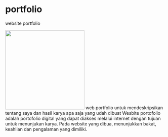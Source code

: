 # portfolio
website portfolio

<img width="250" src= "https://thumbs.dreamstime.com/b/vector-icon-user-avatar-web-site-mobile-app-man-face-flat-style-social-network-profile-45836554.jpg">
web portfolio untuk mendeskripsikan tentang saya dan hasil karya apa saja yang udah dibuat
Wesbite portofolio adalah portofolio digital yang dapat diakses melalui internet dengan tujuan untuk menunjukan karya. Pada website yang dibua, menunjukkan bakat, keahlian dan pengalaman yang dimiliki.
